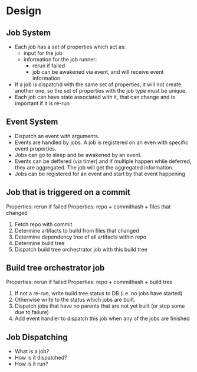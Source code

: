 # Design

## Job System

* Each job has a set of properties which act as:
  * input for the job
  * information for the job runner:
    * rerun if failed
    * job can be awakened via event, and will receive event information
* If a job is dispatchd with the same set of properties, it will not create another one, so the set of properties
  with the job type must be unique.
* Each job can have state associated with it, that can change and is important if it is re-run

## Event System

* Dispatch an event with arguments.
* Events are handled by jobs. A job is registered on an even with specific event properties.
* Jobs can go to sleep and be awakened by an event.
* Events can be deffered (via timer) and if multiple happen while deferred, they are aggregated.
  The job will get the aggregated information.
* Jobs can be registered for an event and start by that event happening

## Job that is triggered on a commit

Properties: rerun if failed
Properties: repo + commithash + files that changed

1. Fetch repo with commit
1. Determine artifacts to build from files that changed
1. Determine dependency tree of all artifacts within repo
1. Determine build tree
1. Dispatch build tree orchestrator job with this build tree

## Build tree orchestrator job

Properties: rerun if failed
Properties: repo + commithash + build tree

1. If not a re-run, write build tree status to DB (i.e. no jobs have started)
1. Otherwise write to the status which jobs are built.
1. Dispatch jobs that have no parents that are not yet built (or stop some due to failure)
1. Add event handler to dispatch this job when any of the jobs are finished

## Job Dispatching

* What is a job?
* How is it dispatched?
* How is it run?